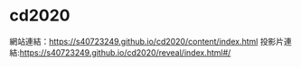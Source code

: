 # cd2020
網站連結：https://s40723249.github.io/cd2020/content/index.html
投影片連結:https://s40723249.github.io/cd2020/reveal/index.html#/
